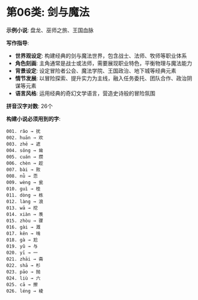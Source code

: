 # 第06类: 剑与魔法

**示例小说**: 盘龙、巫师之旅、王国血脉

**写作指导**:
- **世界观设定**: 构建经典的剑与魔法世界，包含战士、法师、牧师等职业体系
- **角色刻画**: 主角通常是战士或法师，需要展现职业特色，平衡物理与魔法能力
- **背景设定**: 设定冒险者公会、魔法学院、王国政治、地下城等经典元素
- **情节发展**: 以冒险探索、提升实力为主线，融入任务委托、团队合作、政治阴谋等元素
- **语言风格**: 运用经典的奇幻文学语言，营造史诗般的冒险氛围

**拼音汉字对数**: 26个

**构建小说必须用到的字**:
```
001. rǎo → 扰
002. huān → 欢
003. zhē → 遮
004. sǒng → 耸
005. cuán → 攒
006. chèn → 趁
007. bài → 败
008. nǜ → 恧
009. wèng → 瓮
010. guì → 桂
011. dòng → 栋
012. làng → 浪
013. wā → 挖
014. xiàn → 羡
015. zhòu → 骤
016. gài → 溉
017. kěn → 啃
018. gà → 尬
019. yǔ → 与
020. yī → 一
021. zhāi → 斋
022. shā → 杉
023. pāo → 抛
024. liù → 六
025. cā → 擦
026. léng → 棱
```
